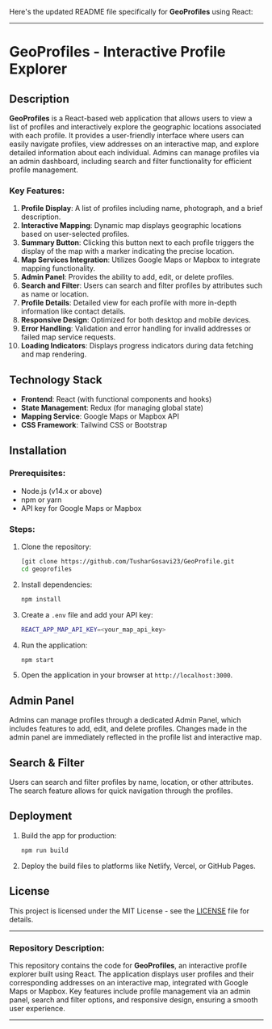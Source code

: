 Here's the updated README file specifically for **GeoProfiles** using React:

---

# GeoProfiles - Interactive Profile Explorer

## Description
**GeoProfiles** is a React-based web application that allows users to view a list of profiles and interactively explore the geographic locations associated with each profile. It provides a user-friendly interface where users can easily navigate profiles, view addresses on an interactive map, and explore detailed information about each individual. Admins can manage profiles via an admin dashboard, including search and filter functionality for efficient profile management.

### Key Features:
1. **Profile Display**: A list of profiles including name, photograph, and a brief description.
2. **Interactive Mapping**: Dynamic map displays geographic locations based on user-selected profiles.
3. **Summary Button**: Clicking this button next to each profile triggers the display of the map with a marker indicating the precise location.
4. **Map Services Integration**: Utilizes Google Maps or Mapbox to integrate mapping functionality.
5. **Admin Panel**: Provides the ability to add, edit, or delete profiles.
6. **Search and Filter**: Users can search and filter profiles by attributes such as name or location.
7. **Profile Details**: Detailed view for each profile with more in-depth information like contact details.
8. **Responsive Design**: Optimized for both desktop and mobile devices.
9. **Error Handling**: Validation and error handling for invalid addresses or failed map service requests.
10. **Loading Indicators**: Displays progress indicators during data fetching and map rendering.

## Technology Stack
- **Frontend**: React (with functional components and hooks)
- **State Management**: Redux (for managing global state)
- **Mapping Service**: Google Maps or Mapbox API
- **CSS Framework**: Tailwind CSS or Bootstrap

## Installation

### Prerequisites:
- Node.js (v14.x or above)
- npm or yarn
- API key for Google Maps or Mapbox

### Steps:
1. Clone the repository:
   ```bash
   [git clone https://github.com/TusharGosavi23/GeoProfile.git
   cd geoprofiles
   ```

2. Install dependencies:
   ```bash
   npm install
   ```

3. Create a `.env` file and add your API key:
   ```bash
   REACT_APP_MAP_API_KEY=<your_map_api_key>
   ```

4. Run the application:
   ```bash
   npm start
   ```

5. Open the application in your browser at `http://localhost:3000`.

## Admin Panel

Admins can manage profiles through a dedicated Admin Panel, which includes features to add, edit, and delete profiles. Changes made in the admin panel are immediately reflected in the profile list and interactive map.

## Search & Filter

Users can search and filter profiles by name, location, or other attributes. The search feature allows for quick navigation through the profiles.

## Deployment

1. Build the app for production:
   ```bash
   npm run build
   ```

2. Deploy the build files to platforms like Netlify, Vercel, or GitHub Pages.

## License
This project is licensed under the MIT License - see the [LICENSE](LICENSE) file for details.

---

### Repository Description:
This repository contains the code for **GeoProfiles**, an interactive profile explorer built using React. The application displays user profiles and their corresponding addresses on an interactive map, integrated with Google Maps or Mapbox. Key features include profile management via an admin panel, search and filter options, and responsive design, ensuring a smooth user experience.

---
